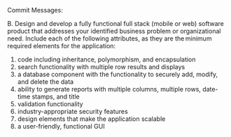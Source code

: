 Commit Messages:

B.  Design and develop a fully functional full stack (mobile or web) software product that addresses your identified business problem or organizational need. Include each of the following attributes, as they are the minimum required elements for the application:

1. code including inheritance, polymorphism, and encapsulation 
2. search functionality with multiple row results and displays
3. a database component with the functionality to securely add, modify, and delete the data
4. ability to generate reports with multiple columns, multiple rows, date-time stamps, and title
5. validation functionality 
6. industry-appropriate security features
7. design elements that make the application scalable 
8. a user-friendly, functional GUI